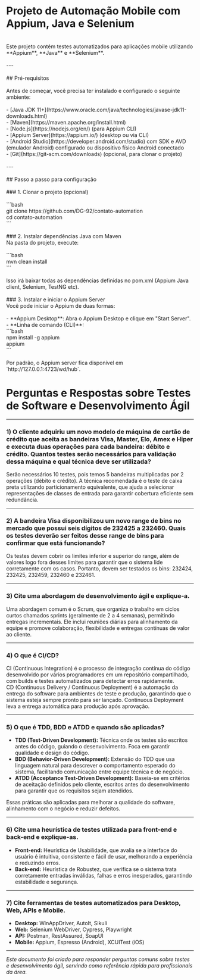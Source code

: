 # Projeto de Automação Mobile com Appium, Java e Selenium<br>
<br>
Este projeto contém testes automatizados para aplicações mobile utilizando **Appium**, **Java** e **Selenium**.<br>
<br>
---<br>
<br>
## Pré-requisitos<br>
<br>
Antes de começar, você precisa ter instalado e configurado o seguinte ambiente:<br>
<br>
- [Java JDK 11+](https://www.oracle.com/java/technologies/javase-jdk11-downloads.html)  <br>
- [Maven](https://maven.apache.org/install.html)  <br>
- [Node.js](https://nodejs.org/en/) (para Appium CLI)  <br>
- [Appium Server](https://appium.io/) (desktop ou via CLI)  <br>
- [Android Studio](https://developer.android.com/studio) com SDK e AVD (emulador Android) configurado ou dispositivo físico Android conectado  <br>
- [Git](https://git-scm.com/downloads) (opcional, para clonar o projeto)<br>
<br>
---<br>
<br>
## Passo a passo para configuração<br>
<br>
### 1. Clonar o projeto (opcional)<br>
<br>
```bash<br>
git clone https://github.com/DG-92/contato-automation<br>
cd contato-automation<br>
```<br>
<br>
### 2. Instalar dependências Java com Maven<br>
Na pasta do projeto, execute:<br>
<br>
```bash<br>
mvn clean install<br>
```<br>
<br>
Isso irá baixar todas as dependências definidas no pom.xml (Appium Java client, Selenium, TestNG etc).<br>
<br>
### 3. Instalar e iniciar o Appium Server<br>
Você pode iniciar o Appium de duas formas:<br>
<br>
- **Appium Desktop**: Abra o Appium Desktop e clique em "Start Server".<br>
- **Linha de comando (CLI)**:<br>
```bash<br>
npm install -g appium<br>
appium<br>
```<br>
<br>
Por padrão, o Appium server fica disponível em `http://127.0.0.1:4723/wd/hub`.<br>

# Perguntas e Respostas sobre Testes de Software e Desenvolvimento Ágil

---

### 1) O cliente adquiriu um novo modelo de máquina de cartão de crédito que aceita as bandeiras Visa, Master, Elo, Amex e Hiper e executa duas operações para cada bandeira: débito e crédito. Quantos testes serão necessários para validação dessa máquina e qual técnica deve ser utilizada?

Serão necessários 10 testes, pois temos 5 bandeiras multiplicadas por 2 operações (débito e crédito). A técnica recomendada é o teste de caixa preta utilizando particionamento equivalente, que ajuda a selecionar representações de classes de entrada para garantir cobertura eficiente sem redundância.

---

### 2) A bandeira Visa disponibilizou um novo range de bins no mercado que possui seis dígitos de 232425 a 232460. Quais os testes deverão ser feitos desse range de bins para confirmar que está funcionando?

Os testes devem cobrir os limites inferior e superior do range, além de valores logo fora desses limites para garantir que o sistema lide corretamente com os casos. Portanto, devem ser testados os bins: 232424, 232425, 232459, 232460 e 232461.

---

### 3) Cite uma abordagem de desenvolvimento ágil e explique-a.

Uma abordagem comum é o Scrum, que organiza o trabalho em ciclos curtos chamados sprints (geralmente de 2 a 4 semanas), permitindo entregas incrementais. Ele inclui reuniões diárias para alinhamento da equipe e promove colaboração, flexibilidade e entregas contínuas de valor ao cliente.

---

### 4) O que é CI/CD?

CI (Continuous Integration) é o processo de integração contínua do código desenvolvido por vários programadores em um repositório compartilhado, com builds e testes automatizados para detectar erros rapidamente.  
CD (Continuous Delivery / Continuous Deployment) é a automação da entrega do software para ambientes de teste e produção, garantindo que o sistema esteja sempre pronto para ser lançado. Continuous Deployment leva a entrega automática para produção após aprovação.

---

### 5) O que é TDD, BDD e ATDD e quando são aplicadas?

- **TDD (Test-Driven Development):** Técnica onde os testes são escritos antes do código, guiando o desenvolvimento. Foca em garantir qualidade e design do código.  
- **BDD (Behavior-Driven Development):** Extensão do TDD que usa linguagem natural para descrever o comportamento esperado do sistema, facilitando comunicação entre equipe técnica e de negócio.  
- **ATDD (Acceptance Test-Driven Development):** Baseia-se em critérios de aceitação definidos pelo cliente, escritos antes do desenvolvimento para garantir que os requisitos sejam atendidos.  

Essas práticas são aplicadas para melhorar a qualidade do software, alinhamento com o negócio e reduzir defeitos.

---

### 6) Cite uma heurística de testes utilizada para front-end e back-end e explique-as.

- **Front-end:** Heurística de Usabilidade, que avalia se a interface do usuário é intuitiva, consistente e fácil de usar, melhorando a experiência e reduzindo erros.  
- **Back-end:** Heurística de Robustez, que verifica se o sistema trata corretamente entradas inválidas, falhas e erros inesperados, garantindo estabilidade e segurança.

---

### 7) Cite ferramentas de testes automatizados para Desktop, Web, APIs e Mobile.

- **Desktop:** WinAppDriver, AutoIt, Sikuli  
- **Web:** Selenium WebDriver, Cypress, Playwright  
- **API:** Postman, RestAssured, SoapUI  
- **Mobile:** Appium, Espresso (Android), XCUITest (iOS)

---

*Este documento foi criado para responder perguntas comuns sobre testes e desenvolvimento ágil, servindo como referência rápida para profissionais da área.*
